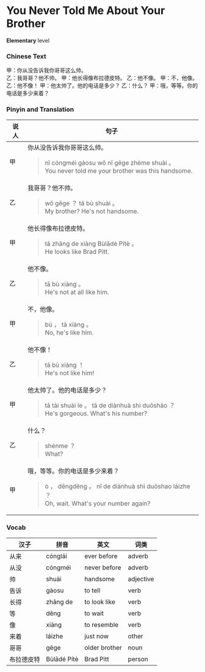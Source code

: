 # You Never Told Me About Your Brother
**Elementary** level
### Chinese Text
甲：你从没告诉我你哥哥这么帅。<br />乙：我哥哥？他不帅。
甲：他长得像布拉德皮特。
乙：他不像。
甲：不，他像。
乙：他不像！
甲：他太帅了。他的电话是多少？
乙：什么？
甲：哦，等等。你的电话是多少来着？

### Pinyin and Translation
|说人|句子|
|----|----|
|甲|你从没告诉我你哥哥这么帅。<blockquote>nǐ cóngméi gàosu wǒ nǐ gēge zhème shuài 。<br />You never told me your brother was this handsome.</blockquote>|
|乙|我哥哥？他不帅。<blockquote>wǒ gēge ？ tā bù shuài 。<br />My brother? He's not handsome.</blockquote>|
|甲|他长得像布拉德皮特。<blockquote>tā zhǎng de xiàng Bùlādé Pítè 。<br />He looks like Brad Pitt.</blockquote>|
|乙|他不像。<blockquote>tā bù xiàng 。<br />He's not at all like him.</blockquote>|
|甲|不，他像。<blockquote>bù ， tā xiàng 。<br />No, he's like him.</blockquote>|
|乙|他不像！<blockquote>tā bù xiàng ！<br />He's not like him!</blockquote>|
|甲|他太帅了。他的电话是多少？<blockquote>tā tài shuài le 。 tā de diànhuà shì duōshǎo ？<br />He's gorgeous. What's his number?</blockquote>|
|乙|什么？<blockquote>shénme ？<br />What?</blockquote>|
|甲|哦，等等。你的电话是多少来着？<blockquote>ò ， děngděng 。 nǐ de diànhuà shì duōshao láizhe ？<br />Oh, wait. What's your number again?</blockquote>|
### Vocab
|汉子|拼音|英文|词类|
|----|----|----|----|
|从来|cónglái|ever before|adverb|
|从没|cóngméi|never before|adverb|
|帅|shuài|handsome|adjective|
|告诉|gàosu|to tell|verb|
|长得|zhǎng de|to look like|verb|
|等|děng|to wait|verb|
|像|xiàng|to resemble|verb|
|来着|láizhe|just now|other|
|哥哥|gēge|older brother|noun|
|布拉德皮特|Bùlādé Pítè|Brad Pitt|person|